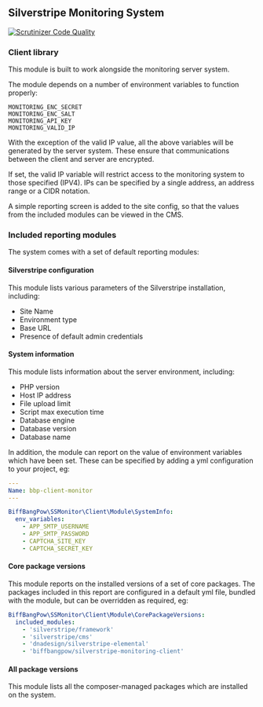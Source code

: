 ## Silverstripe Monitoring System

[![Scrutinizer Code Quality](https://scrutinizer-ci.com/g/BiffBangPow/silverstripe-monitoring-client/badges/quality-score.png?b=main)](https://scrutinizer-ci.com/g/BiffBangPow/silverstripe-monitoring-client/?branch=main)

### Client library


This module is built to work alongside the monitoring server system.

The module depends on a number of environment variables to function properly:

```
MONITORING_ENC_SECRET
MONITORING_ENC_SALT
MONITORING_API_KEY
MONITORING_VALID_IP
```

With the exception of the valid IP value, all the above variables will be generated by the server system.
These ensure that communications between the client and server are encrypted.

If set, the valid IP variable will restrict access to the monitoring system to those specified (IPV4).   IPs can be specified by a single address, an address range or a CIDR notation.

A simple reporting screen is added to the site config, so that the values from the included modules can be viewed in the CMS.



### Included reporting modules ###

The system comes with a set of default reporting modules:

#### Silverstripe configuration ####

This module lists various parameters of the Silverstripe installation, including:

- Site Name
- Environment type
- Base URL
- Presence of default admin credentials

#### System information ####

This module lists information about the server environment, including:

- PHP version
- Host IP address
- File upload limit
- Script max execution time
- Database engine
- Database version
- Database name

In addition, the module can report on the value of environment variables which have been set.  These can be specified by adding a yml configuration to your project, eg:

```yaml
---
Name: bbp-client-monitor
---

BiffBangPow\SSMonitor\Client\Module\SystemInfo:
  env_variables:
    - APP_SMTP_USERNAME
    - APP_SMTP_PASSWORD
    - CAPTCHA_SITE_KEY
    - CAPTCHA_SECRET_KEY
```

#### Core package versions ####

This module reports on the installed versions of a set of core packages.   The packages included in this report are configured in a default yml file, bundled with the module, but can be overridden as required, eg:

```yaml
BiffBangPow\SSMonitor\Client\Module\CorePackageVersions:
  included_modules:
    - 'silverstripe/framework'
    - 'silverstripe/cms'
    - 'dnadesign/silverstripe-elemental'
    - 'biffbangpow/silverstripe-monitoring-client'
```


#### All package versions ####

This module lists all the composer-managed packages which are installed on the system.
